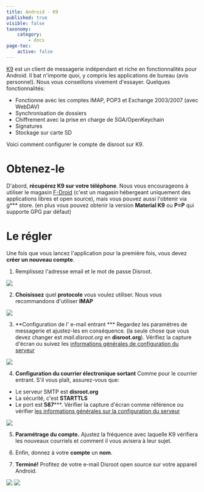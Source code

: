```yaml
---
title: Android - K9
published: true
visible: false
taxonomy:
    category:
        - docs
page-toc:
    active: false
---
```


[K9](https://en.wikipedia.org/wiki/K-9_Mail) est un client de messagerie indépendant et riche en fonctionnalités pour Android. Il bat n'importe quoi, y compris les applications de bureau (avis personnel). Nous vous conseillons vivement d'essayer. Quelques fonctionnalités:
- Fonctionne avec les comptes IMAP, POP3 et Exchange 2003/2007 (avec WebDAV)
- Synchronisation de dossiers
- Chiffrement avec la prise en charge de SGA/OpenKeychain
- Signatures
- Stockage sur carte SD

Voici comment configurer le compte de disroot sur K9.

# Obtenez-le
D'abord, **récupérez K9 sur votre téléphone**. Nous vous encourageons à utiliser le magasin [F-Droid](https://f-droid.org/) (c'est un magasin hébergeant uniquement des applications libres et open source), mais vous pouvez aussi l'obtenir via g*** store. (en plus vous pouvez obtenir la version **Material K9** ou **P=P** qui supporte GPG par défaut)
# Le régler
Une fois que vous lancez l'application pour la première fois, vous devez **créer un nouveau compte**.
1. Remplissez l'adresse email et le mot de passe Disroot.

![](en/android-k9_1.png)

2. **Choisissez** quel **protocole** vous voulez utiliser. Nous vous recommandons d'utiliser **IMAP**

![](en/android-k9_2.png)

3. **Configuration de l' e-mail entrant ***
Regardez les paramètres de messagerie et ajustez-les en conséquence. (la seule chose que vous devez changer est *mail.disroot.org* en **disroot.org**). Vérifiez la capture d'écran ou suivez les [informations générales de configuration du serveur](https://howto.disroot.org/pt/email/email-clients)

![](en/android-k9_3.png)

4. **Configuration du courrier électronique sortant**
Comme pour le courrier entrant. S'il vous plaît, assurez-vous que:
 - Le serveur SMTP est **disroot.org**
 - La sécurité, c'est **STARTTLS**
 - Le port est **587*****.
Vérifier la capture d'écran comme référence ou vérifier [les informations générales sur la configuration du serveur](#Other)

![](en/android-k9_4.png)

5. **Paramétrage du compte.**
Ajustez la fréquence avec laquelle K9 vérifiera les nouveaux courriels et comment il vous avisera à leur sujet.

6. Enfin, donnez à votre **compte** un **nom**.

7. **Terminé!**
Profitez de votre e-mail Disroot open source sur votre appareil Android.

![](en/android-k9_5.png) ![](en/android-k9_6.png)
